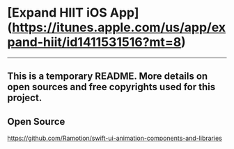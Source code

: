 # [Expand HIIT iOS App] (https://itunes.apple.com/us/app/expand-hiit/id1411531516?mt=8)


-----
This is a temporary README. More details on open sources and free copyrights used for this project.
-----

## Open Source
https://github.com/Ramotion/swift-ui-animation-components-and-libraries

